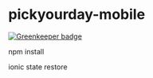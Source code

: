 # pickyourday-mobile 

[![Greenkeeper badge](https://badges.greenkeeper.io/Zombispormedio/love-stories.svg)](https://greenkeeper.io/)

npm install

ionic state restore